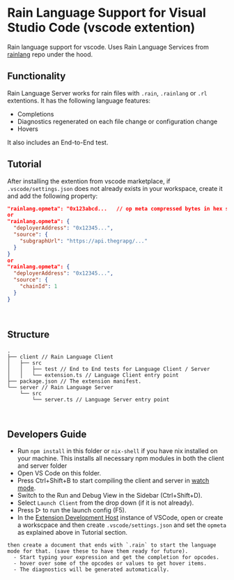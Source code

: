 # Rain Language Support for Visual Studio Code (vscode extention)

Rain language support for vscode. Uses Rain Language Services from [rainlang](https://github.com/rainprotocol/rainlang) repo under the hood.
<br>

## Functionality

Rain Language Server works for rain files with `.rain`, `.rainlang` or `.rl` extentions. It has the following language features:
- Completions
- Diagnostics regenerated on each file change or configuration change
- Hovers

It also includes an End-to-End test.
<br>

## Tutorial

After installing the extention from vscode marketplace, if `.vscode/settings.json` does not already exists in your workspace, create it and add the following property:
```json
"rainlang.opmeta": "0x123abcd...   // op meta compressed bytes in hex string"
or
"rainlang.opmeta": {
  "deployerAddress": "0x12345...",
  "source": {
    "subgraphUrl": "https://api.thegrapg/..." 
  }
}
or 
"rainlang.opmeta": {
  "deployerAddress": "0x12345...",
  "source": {
    "chainId": 1
  }
}
```
<br>

## Structure

```
.
├── client // Rain Language Client
│   ├── src
│   │   ├── test // End to End tests for Language Client / Server
│   │   └── extension.ts // Language Client entry point
├── package.json // The extension manifest.
└── server // Rain Language Server
    └── src
        └── server.ts // Language Server entry point
```
<br>

## Developers Guide

- Run `npm install` in this folder or `nix-shell` if you have nix installed on your machine. This installs all necessary npm modules in both the client and server folder
- Open VS Code on this folder.
- Press Ctrl+Shift+B to start compiling the client and server in [watch mode](https://code.visualstudio.com/docs/editor/tasks#:~:text=The%20first%20entry%20executes,the%20HelloWorld.js%20file.).
- Switch to the Run and Debug View in the Sidebar (Ctrl+Shift+D).
- Select `Launch Client` from the drop down (if it is not already).
- Press ▷ to run the launch config (F5).
- In the [Extension Development Host](https://code.visualstudio.com/api/get-started/your-first-extension#:~:text=Then%2C%20inside%20the%20editor%2C%20press%20F5.%20This%20will%20compile%20and%20run%20the%20extension%20in%20a%20new%20Extension%20Development%20Host%20window.) instance of VSCode, open or create a workscpace and then create `.vscode/settings.json` and set the `opmeta` as explained above in Tutorial section.
```
then create a document that ends with `.rain` to start the language mode for that. (save these to have them ready for future).
  - Start typing your expression and get the completion for opcodes.
  - hover over some of the opcodes or values to get hover items.
  - The diagnostics will be generated automatically.
